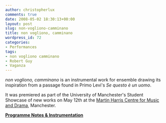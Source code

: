 ```yaml
---
author: christopherlux
comments: true
date: 2008-05-02 18:30:13+00:00
layout: post
slug: non-vogliono-camminano
title: non vogliono, camminano
wordpress_id: 72
categories:
- Performances
tags:
- non vogliono camminano
- Robert Guy
- Vaganza
---
```


_non vogliono, camminano_ is an instrumental work for ensemble drawing its inspiration from a passage found in Primo Levi's _Se questo è un uomo_.

It was premiered as part of the University of Manchester's Student Showcase of new works on May 12th at the [Martin Harris Centre for Music and Drama](http://www.arts.manchester.ac.uk/martinharriscentre/), Manchester.

[**Programme Notes & Instrumentation**](http://www.chrisswithinbank.net/2008/05/non-vogliono-camminano-2/)
